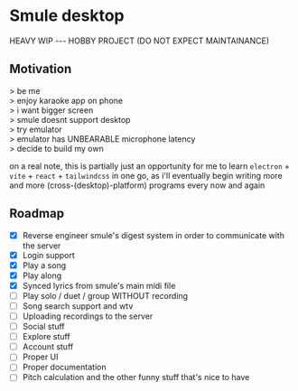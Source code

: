 # Smule desktop

HEAVY WIP --- HOBBY PROJECT (DO NOT EXPECT MAINTAINANCE)

## Motivation

<p>
> be me <br/>
> enjoy karaoke app on phone <br/>
> i want bigger screen <br/>
> smule doesnt support desktop <br/>
> try emulator <br/>
> emulator has UNBEARABLE microphone latency <br/>
> decide to build my own
</p>

on a real note, this is partially just an opportunity for me to learn `electron` + `vite` + `react` + `tailwindcss` in one go, as i'll eventually begin writing more and more (cross-(desktop)-platform) programs every now and again

## Roadmap

- [x] Reverse engineer smule's digest system in order to communicate with the server
- [x] Login support
- [x] Play a song
- [x] Play along
- [x] Synced lyrics from smule's main midi file
- [ ] Play solo / duet / group WITHOUT recording
- [ ] Song search support and wtv
- [ ] Uploading recordings to the server
- [ ] Social stuff
- [ ] Explore stuff
- [ ] Account stuff
- [ ] Proper UI
- [ ] Proper documentation
- [ ] Pitch calculation and the other funny stuff that's nice to have